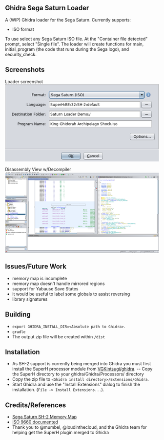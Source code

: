## Ghidra Sega Saturn Loader

A (WIP) Ghidra loader for the Sega Saturn. Currently supports:
- ISO format

To use select any Sega Saturn ISO file. At the "Container file detected" prompt, select "Single file". The loader will create functions for main, initial_program (the code that runs during the Sega logo), and security_check. 

## Screenshots

Loader screenshot  
![Loader](screenshot_loader.png)

Disassembly View w/Decompiler  
![Disassembly View](screenshot_loaded.png)

## Issues/Future Work
- memory map is incomplete
- memory map doesn't handle mirrored regions
- support for Yabause Save States
- it would be useful to label some globals to assist reversing
- library signatures

## Building
- ``export GHIDRA_INSTALL_DIR=<Absolute path to Ghidra>``.
- ``gradle``
- The output zip file will be created within `/dist`

## Installation
- As SH-2 support is currently being merged into Ghidra you must first install the SuperH processor module from [VGKintsugi/ghidra](https://github.com/VGKintsugi/ghidra/tree/master/Ghidra/Processors/SuperH). 
-- Copy the SuperH directory to your ghidra/Ghidra/Processors/ directory
- Copy the zip file to ``<Ghidra install directory>/Extensions/Ghidra``.
- Start Ghidra and use the "Install Extensions" dialog to finish the installation. (``File -> Install Extensions...``).

## Credits/References
- [Sega Saturn SH-2 Memory Map](https://wiki.yabause.org/index.php5?title=SH-2CPU)
- [ISO 9660 documented](https://wiki.osdev.org/ISO_9660)
- Thank you to @mumbel, @loudinthecloud, and the Ghidra team for helping get the SuperH plugin merged to Ghidra


